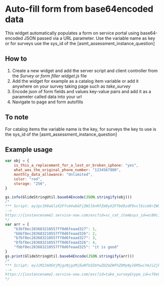 # Auto-fill form from base64encoded data

This widget automatically populates a form on service portal using base64-encoded JSON passed via a URL parameter. Use the variable name as key or for surveys use the sys_id of the [asmt_assessment_instance_question]

## How to

1. Create a new widget and add the server script and client controller from the *Survey or form filler widget.js* file
2. Add the widget for example as a catalog item variable or add it anywhere on your survey taking page such as *take_survey*
3. Encode json of form fields and values key-value pairs and add it as a parameter called data into your url
4. Navigate to page and form autofills

## To note
For catalog items the variable name is the key, for surveys the key to use is the sys_id of the [asmt_assessment_instance_question]


## Example usage

```javascript
var obj = {
	is_this_a_replacement_for_a_lost_or_broken_iphone: "yes",
	what_was_the_original_phone_number: "1234567980",
	monthly_data_allowance: "Unlimited",
	color: "red",
	storage: "256",
}

gs.info(GlideStringUtil.base64Encode(JSON.stringify(obj)))
/*
*** Script: eyJpc190aGlzX2FfcmVwbGFjZW1lbnRfZm9yX2FfbG9zdF9vcl9icm9rZW5faXBob25lIjoieWVzIiwid2hhdF93YXNfdGhlX29yaWdpbmFsX3Bob25lX251bWJlciI6IjEyMzQ1Njc5ODAiLCJtb250aGx5X2RhdGFfYWxsb3dhbmNlIjoiVW5saW1pdGVkIiwiY29sb3IiOiJyZWQiLCJzdG9yYWdlIjoiMjU2In0=
-->
https://{instancename}.service-now.com/esc?id=sc_cat_item&sys_id=ec80c13297968d1021983d1e6253af32&data=eyJpc190aGlzX2FfcmVwbGFjZW1lbnRfZm9yX2FfbG9zdF9vcl9icm9rZW5faXBob25lIjoieWVzIiwid2hhdF93YXNfdGhlX29yaWdpbmFsX3Bob25lX251bWJlciI6IjEyMzQ1Njc5ODAiLCJtb250aGx5X2RhdGFfYWxsb3dhbmNlIjoiVW5saW1pdGVkIiwiY29sb3IiOiJyZWQiLCJzdG9yYWdlIjoiMjU2In0%3D
*/
var arr = {
	"b3bf8ec283683210557ff0d6feaad327": 1,
	"bbbf8ec283683210557ff0d6feaad326": 2,
	"b7bf8ec283683210557ff0d6feaad327": 3,
	"bfbf8ec283683210557ff0d6feaad326": 4,
	"fbbf8ec283683210557ff0d6feaad325": "it is good"
}
gs.print(GlideStringUtil.base64Encode(JSON.stringify(arr)))
/*
*** Script: eyJiM2JmOGVjMjgzNjgzMjEwNTU3ZmYwZDZmZWFhZDMyNyI6MSwiYmJiZjhlYzI4MzY4MzIxMDU1N2ZmMGQ2ZmVhYWQzMjYiOjIsImI3YmY4ZWMyODM2ODMyMTA1NTdmZjBkNmZlYWFkMzI3IjozLCJiZmJmOGVjMjgzNjgzMjEwNTU3ZmYwZDZmZWFhZDMyNiI6NCwiZmJiZjhlYzI4MzY4MzIxMDU1N2ZmMGQ2ZmVhYWQzMjUiOiJpdCBpcyBnb29kIn0=
-->
https://{instancename}.service-now.com/esc?id=take_survey&type_id=cf6e97d35d371200964f58e4abb23f18&data=eyJiM2JmOGVjMjgzNjgzMjEwNTU3ZmYwZDZmZWFhZDMyNyI6MSwiYmJiZjhlYzI4MzY4MzIxMDU1N2ZmMGQ2ZmVhYWQzMjYiOjIsImI3YmY4ZWMyODM2ODMyMTA1NTdmZjBkNmZlYWFkMzI3IjozLCJiZmJmOGVjMjgzNjgzMjEwNTU3ZmYwZDZmZWFhZDMyNiI6NCwiZmJiZjhlYzI4MzY4MzIxMDU1N2ZmMGQ2ZmVhYWQzMjUiOiJpdCBpcyBnb29kIn0%3D
*/
```
